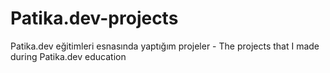 # Patika.dev-projects
Patika.dev eğitimleri esnasında yaptığım projeler - The projects that I made during Patika.dev education
